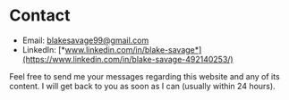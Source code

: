 # Contact

* Email: blakesavage99@gmail.com
* LinkedIn: [*www.linkedin.com/in/blake-savage*](https://www.linkedin.com/in/blake-savage-492140253/)

Feel free to send me your messages regarding this website and any of its content. I will
get back to you as soon as I can (usually within 24 hours).
